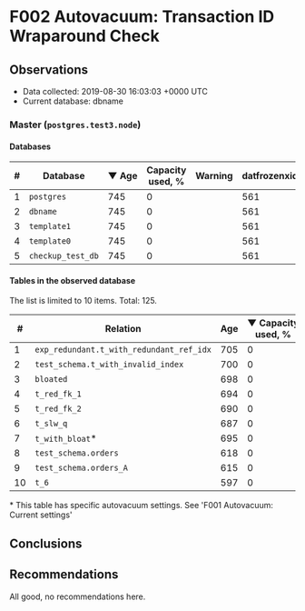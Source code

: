 # F002 Autovacuum: Transaction ID Wraparound Check #

## Observations ##
- Data collected: 2019-08-30 16:03:03 +0000 UTC
- Current database: dbname




### Master (`postgres.test3.node`) ###


#### Databases ####


| \# | Database | &#9660;&nbsp;Age | Capacity used, % | Warning | datfrozenxid |
|--|--------|-----|------------------|---------|--------------|
| 1 |`postgres`|745 |0 |  |561 |
| 2 |`dbname`|745 |0 |  |561 |
| 3 |`template1`|745 |0 |  |561 |
| 4 |`template0`|745 |0 |  |561 |
| 5 |`checkup_test_db`|745 |0 |  |561 |


#### Tables in the observed database ####
The list is limited to 10 items. Total: 125.

| \# | Relation | Age | &#9660;&nbsp;Capacity used, % | Warning |rel_relfrozenxid | toast_relfrozenxid |
|---|-------|-----|------------------|---------|-----------------|--------------------|
| 1 |`exp_redundant.t_with_redundant_ref_idx` |705 |0 |  |601 |0 |
| 2 |`test_schema.t_with_invalid_index` |700 |0 |  |606 |0 |
| 3 |`bloated` |698 |0 |  |608 |0 |
| 4 |`t_red_fk_1` |694 |0 |  |612 |0 |
| 5 |`t_red_fk_2` |690 |0 |  |616 |0 |
| 6 |`t_slw_q` |687 |0 |  |619 |0 |
| 7 |`t_with_bloat`\* |695 |0 |  |611 |0 |
| 8 |`test_schema.orders` |618 |0 |  |688 |0 |
| 9 |`test_schema.orders_A` |615 |0 |  |691 |0 |
| 10 |`t_6` |597 |0 |  |709 |0 |


\* This table has specific autovacuum settings. See 'F001 Autovacuum: Current settings'


## Conclusions ##
 


## Recommendations ##
  All good, no recommendations here.
 

